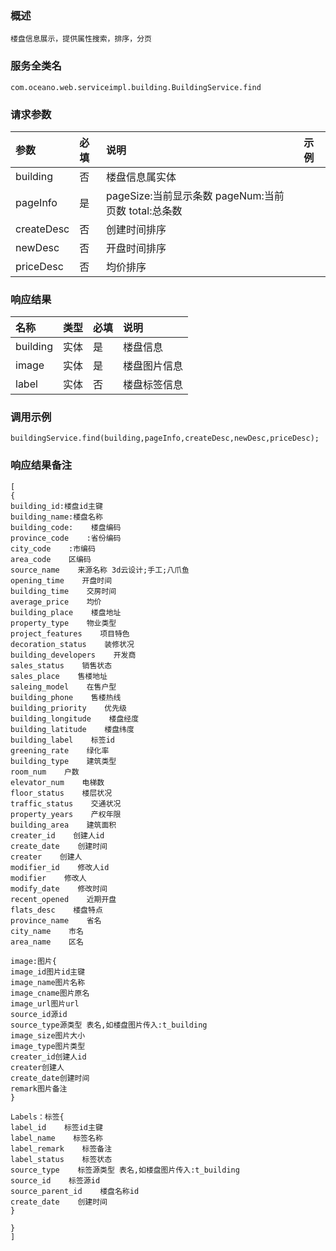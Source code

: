 ### 概述

```
楼盘信息展示，提供属性搜索，排序，分页
```

### 服务全类名

```
com.oceano.web.serviceimpl.building.BuildingService.find
```

### 请求参数

| 参数 | 必填 | 说明 | 示例 |
| :--- | :--- | :--- | :--- |
| building | 否 | 楼盘信息属实体 |  |
| pageInfo | 是 | pageSize:当前显示条数       pageNum:当前页数              total:总条数 |  |
| createDesc | 否 | 创建时间排序 |  |
| newDesc | 否 | 开盘时间排序 |  |
| priceDesc | 否 | 均价排序 |  |

### 响应结果

| 名称 | 类型 | 必填 | 说明 |
| :--- | :--- | :--- | :--- |
| building | 实体 | 是 | 楼盘信息 |
| image | 实体 | 是 | 楼盘图片信息 |
| label | 实体 | 否 | 楼盘标签信息 |

### 调用示例

```
buildingService.find(building,pageInfo,createDesc,newDesc,priceDesc);
```

### 响应结果备注

```
[
{
building_id:楼盘id主键
building_name:楼盘名称
building_code:    楼盘编码
province_code    :省份编码
city_code    :市编码
area_code    区编码
source_name    来源名称 3d云设计;手工;八爪鱼
opening_time    开盘时间
building_time    交房时间
average_price    均价
building_place    楼盘地址
property_type    物业类型
project_features    项目特色
decoration_status    装修状况
building_developers    开发商
sales_status    销售状态
sales_place    售楼地址
saleing_model    在售户型
building_phone    售楼热线
building_priority    优先级
building_longitude    楼盘经度
building_latitude    楼盘纬度
building_label    标签id
greening_rate    绿化率
building_type    建筑类型
room_num    户数
elevator_num    电梯数
floor_status    楼层状况
traffic_status    交通状况
property_years    产权年限
building_area    建筑面积
creater_id    创建人id
create_date    创建时间
creater    创建人
modifier_id    修改人id
modifier    修改人
modify_date    修改时间
recent_opened    近期开盘
flats_desc    楼盘特点
province_name    省名
city_name    市名
area_name    区名

image:图片{
image_id图片id主键
image_name图片名称
image_cname图片原名
image_url图片url
source_id源id
source_type源类型 表名,如楼盘图片传入:t_building
image_size图片大小
image_type图片类型
creater_id创建人id
creater创建人
create_date创建时间
remark图片备注
}

Labels：标签{
label_id    标签id主键
label_name    标签名称
label_remark    标签备注
label_status    标签状态
source_type    标签源类型 表名,如楼盘图片传入:t_building
source_id    标签源id
source_parent_id    楼盘名称id
create_date    创建时间
}

}
]
```



